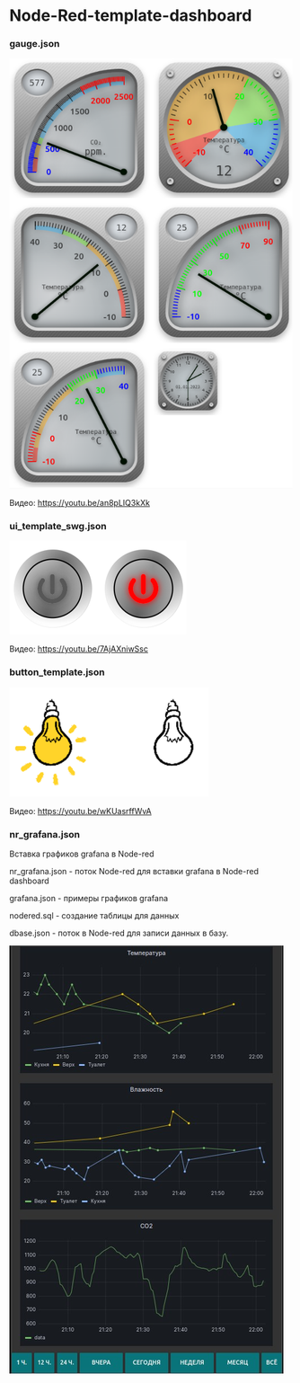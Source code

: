 # Node-Red-template-dashboard

### gauge.json

![Image alt](https://github.com/immortalserg/Node-Red-template-dashboard/raw/main/img/066.png)

Видео: https://youtu.be/an8pLIQ3kXk

### ui_template_swg.json

![Image alt](https://github.com/immortalserg/Node-Red-template-dashboard/raw/main/img/085.png)

Видео: https://youtu.be/7AjAXniwSsc

### button_template.json

![Image alt](https://github.com/immortalserg/Node-Red-template-dashboard/raw/main/img/086.png)

Видео: https://youtu.be/wKUasrffWvA

### nr_grafana.json

Вставка графиков grafana в Node-red

nr_grafana.json - поток Node-red для вставки grafana в Node-red dashboard

grafana.json - примеры графиков grafana

nodered.sql - создание таблицы для данных

dbase.json - поток в Node-red для записи данных в базу.

![Image alt](https://github.com/immortalserg/Node-Red-template-dashboard/raw/main/img/0854.jpg)

